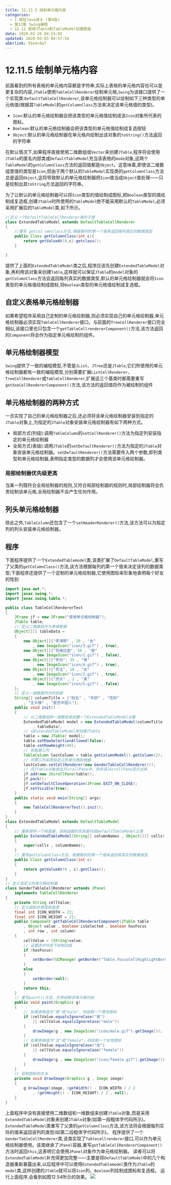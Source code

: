 ```yaml
---
title: 12.11.5 绘制单元格内容
categories: 
  - 1 疯狂Java讲义 (第4版)
  - 第12章 Swing编程
  - 12.11 使用JTable和TableModel创建表格
date: 2020-02-26 04:53:02
updated: 2020-03-03 04:57:54
abbrlink: 91e4c8a7
---
```

# 12.11.5 绘制单元格内容
前面看到的所有表格的单元格内容都是字符串,实际上表格的单元格内容也可以是更复杂的内容,`JTable`使用`TableCellRenderer`绘制单元格,`Swing`为该接口提供了一个实现类:`DefaultTableCellRenderer`,该单元格绘制器可以绘制如下三种类型的单元格值(根据其`TableModel`的`getColumnClass`方法来决定该单元格值的类型)。
- `Icon`:默认的单元格绘制器会把该类型的单元格值绘制成该`Icon`对象所代表的图标。
- `Boolean`:默认的单元格绘制器会把该类型的单元格值绘制成复选按钮
- `Object`:默认的单元格绘制器在单元格内绘制出该对象的`toString()`方法返回的字符串

在默认情况下,如果程序直接使用二维数组或`Vector`来创建`JTable`,程序将会使用`JTable`的匿名内部类或`DefaultTableModel`充当该表格的`mode`对象,这两个`TableModel`的`getColumnClass`方法的返回值都是`Object`。这意味着,即使该二维数组里值的类型是`Icon`,但由于两个默认的`TableModel`实现类的`getColumnClass`方法总是返回`Object`,这将导致默认的单元格绘制器把`Icon`值当成`Object`值处理——只是绘制出其`toString`方法返回的字符串。

为了让默认的单元格绘制器可以将`Icon`类型的值绘制成图标,把`Boolean`类型的值绘制成复选框,创建`JTable`时所使用的`TableModel`绝不能采用默认的`TableModel`,必须采用扩展后的`TableModel`类,如下所示。
```java
//定义一个DefaultTableCellRenderer类的子类
class ExtendedTableModel extends DefaultTableCellRenderer
{
    //重写 getco1 umnclass方法,根据每列的第一个值来返回每列真实的数据类型
    public Class getColumnClass(int c){
        return getValueAt(0,c).getclass();
    }

}
```
提供了上面的`ExtendedTableModel`类之后,程序应该先创建`ExtendedTableModel`对象,再利用该对象来创建`Table`,这样就可以保证`JTable`的`model`对象的`getColumnClass`方法会返回每列真实的数据类型,默认的单元格绘制器就会将`Icon`类型的单元格值绘制成图标,将`Boolean`类型的单元格值绘制成复选框。
## 自定义表格单元格绘制器
如果希望程序采用自己定制的单元格绘制器,则必须实现自己的单元格绘制器,单元格绘制器必须实现`TableCellRenderer`接口。与前面的`TreeCellRenderer`接口完全相似,该接口里也只包含一个`getTableCellrendererComponent()`方法,该方法返回的`Component`将会作为指定单元格绘制的组件。
## 单元格绘制器模型
`Swing`提供了一致的编程模型,不管是`JList`、`JTree`还是`JTable`,它们所使用的单元格绘制器都有一致的编程模型,分别需要扩展`ListCellRenderer`、`TreeCellRenderer`或`TableCellRenderer`,扩展这三个基类时都需要重写`getXxeCellRendererComponent()`方法,该方法的返回值将作为被绘制的组件

## 单元格绘制器的两种方式
一旦实现了自己的单元格绘制器之后,还必须将该单元格绘制器安装到指定的`JTable`对象上,为指定的`JTable`对象安装单元格绘制器有如下两种方式。
- 局部方式(列级):调用`TableColumn`的`setCellRenderer()`方法为指定列安装指定的单元格绘制器
- 全局方式(表级):调用`JTable`的`setDefaultRenderer()`方法为指定的`JTable`对象安装单元格绘制器。`setDefaultRenderer()`方法需要传入两个参数,即列类型和单元格绘制器,表明指定类型的数据列才会使用该单元格绘制器。

### 局部绘制器优先级更高
当某一列既符合全局绘制器的规则,又符合局部绘制器的规则时,局部绘制器将会负责绘制该单元格,全局绘制器不会产生任何作用。
## 列头单元格绘制器
除此之外,`TableColumn`还包含了一个`setHeaderRenderer()`方法,该方法可以为指定列的列头安装单元格绘制器。

## 程序
下面程序提供了一个`ExtendedTablemodel`类,该类扩展了`DefaultTableModel`,重写了父类的`getColumnClass()`方法,该方法根据每列的第一个值来决定该列的数据类型;下面程序还提供了一个定制的单元格绘制器,它使用图标来形象地表明每个好友的性别
```java
import java.awt.*;
import javax.swing.*;
import javax.swing.table.*;

public class TableCellRendererTest
{
    JFrame jf = new JFrame("使用单元格绘制器");
    JTable table;
    // 定义二维数组作为表格数据
    Object[][] tableData =
    {
        new Object[]{"李清照" , 29 , "女"
            , new ImageIcon("icon/3.gif") , true},
        new Object[]{"苏格拉底", 56 , "男"
            , new ImageIcon("icon/1.gif") , false},
        new Object[]{"李白", 35 , "男"
            , new ImageIcon("icon/4.gif") , true},
        new Object[]{"弄玉", 18 , "女"
            , new ImageIcon("icon/2.gif") , true},
        new Object[]{"虎头" , 2 , "男"
            , new ImageIcon("icon/5.gif") , false}
    };
    // 定义一维数据作为列标题
    String[] columnTitle = {"姓名" , "年龄" , "性别"
        , "主头像" , "是否中国人"};
    public void init()
    {
        // 以二维数组和一维数组来创建一个ExtendedTableModel对象
        ExtendedTableModel model = new ExtendedTableModel(columnTitle
            , tableData);
        // 以ExtendedTableModel来创建JTable
        table = new JTable( model);
        table.setRowSelectionAllowed(false);
        table.setRowHeight(40);
        // 获取第三列
        TableColumn lastColumn = table.getColumnModel().getColumn(2);
        // 对第三列采用自定义的单元格绘制器
        lastColumn.setCellRenderer(new GenderTableCellRenderer());
        // 将JTable对象放在JScrollPane中，并将该JScrollPane显示出来
        jf.add(new JScrollPane(table));
        jf.pack();
        jf.setDefaultCloseOperation(JFrame.EXIT_ON_CLOSE);
        jf.setVisible(true);
    }
    public static void main(String[] args)
    {
        new TableCellRendererTest().init();
    }
}
class ExtendedTableModel extends DefaultTableModel
{
    // 重新提供一个构造器，该构造器的实现委托给DefaultTableModel父类
    public ExtendedTableModel(String[] columnNames , Object[][] cells)
    {
        super(cells , columnNames);
    }
    // 重写getColumnClass方法，根据每列的第一个值来返回其真实的数据类型
    public Class getColumnClass(int c)
    {
        return getValueAt(0 , c).getClass();
    }
}
// 定义自定义的单元格绘制器
class GenderTableCellRenderer extends JPanel
    implements TableCellRenderer
{
    private String cellValue;
    // 定义图标的宽度和高度
    final int ICON_WIDTH = 23;
    final int ICON_HEIGHT = 21;
    public Component getTableCellRendererComponent(JTable table
        , Object value , boolean isSelected , boolean hasFocus
        , int row , int column)
    {
        cellValue = (String)value;
        // 设置选中状态下绘制边框
        if (hasFocus)
        {
            setBorder(UIManager.getBorder("Table.focusCellHighlightBorder"));
        }
        else
        {
            setBorder(null);
        }
        return this;
    }
    // 重写paint()方法，负责绘制该单元格内容
    public void paint(Graphics g)
    {
        // 如果表格值为"男"或"male"，则绘制一个男性图标
        if (cellValue.equalsIgnoreCase("男")
            || cellValue.equalsIgnoreCase("male"))
        {
            drawImage(g , new ImageIcon("icon/male.gif").getImage());
        }
        // 如果表格值为"女"或"female"，则绘制一个女性图标
        if (cellValue.equalsIgnoreCase("女")
            || cellValue.equalsIgnoreCase("female"))
        {
            drawImage(g , new ImageIcon("icon/female.gif").getImage());
        }
    }
    // 绘制图标的方法
    private void drawImage(Graphics g , Image image)
    {
        g.drawImage(image, (getWidth() - ICON_WIDTH ) / 2
            , (getHeight() - ICON_HEIGHT) / 2 , null);
    }
}
```
上面程序中没有直接使用二维数组和一维数组来创建`JTable`对象,而是采用`ExtendedTableModel`对象来创建`JTable`对象(如第一段粗体字代码所示)。`ExtendedTableModel`类重写了父类的`getColumnClass`方法,该方法将会根据每列实际的值来返回该列的类型(如第二段粗体字代码所示)。
程序提供了一个`GenderTableCellRenderer`类,该类实现了`Tablecellrenderer`接口,可以作为单元格绘制器使用。该类继承了`JPanel`容器,重写`getTableCelIRendererComponent()`方法时返回`this`,这表明它会使用`JPanel`对象作为单元格绘制器。
读者可以将`ExtendedTableModel`补充得更加完整——主要是将`DefaultTableModel`中的几个构造器重新暴露出来,以后程序中可以使用`ExtendedTablemodel`类作为`JTable`的`model`类,这样创建的`JTable`就可以将`Icon`列、`Boolean`列绘制成图标和复选框。
运行上面程序,会看到如图12.54所示的效果。
![](https://raw.githubusercontent.com/lanlan2017/images/master/CrazyJavaHandout4/Chapter12/12.11.5/1.png)
<!-- CrazyJavaHandout4/Chapter12/12.11.5/2 -->
